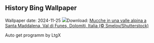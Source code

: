 ## History Bing Wallpaper
Wallpaper date: 2024-11-25
![](https://www.bing.com/th?id=OHR.CowsInAlpineValley_IT-IT8150386866_UHD.jpg&w=1000)Download: [Mucche in una valle alpina a Santa Maddalena, Val di Funes, Dolomiti, Italia (© Smelov/Shutterstock)](https://www.bing.com/th?id=OHR.CowsInAlpineValley_IT-IT8150386866_UHD.jpg)

Auto get programm by LtgX
